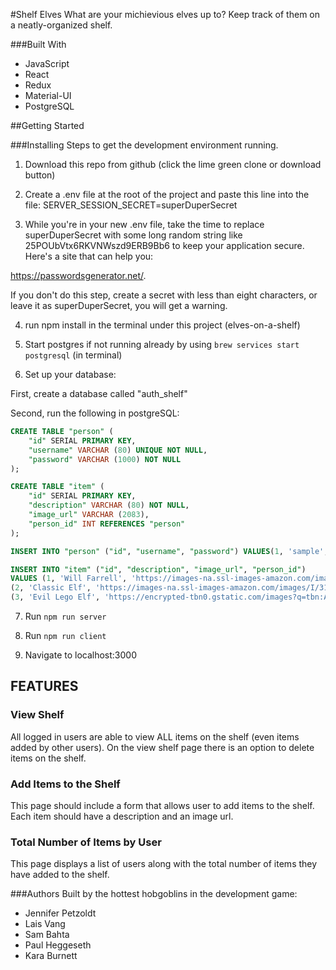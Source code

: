 #Shelf Elves
What are your michievious elves up to? Keep track of them on a neatly-organized shelf.

###Built With
 - JavaScript
 - React
 - Redux
 - Material-UI
 - PostgreSQL


##Getting Started


###Installing
Steps to get the development environment running.
1. Download this repo from github (click the lime green clone or download button)

2. Create a .env file at the root of the project and paste this line into the file:
SERVER_SESSION_SECRET=superDuperSecret

3. While you're in your new .env file, take the time to replace superDuperSecret with some long random string like 25POUbVtx6RKVNWszd9ERB9Bb6 to keep your application secure. Here's a site that can help you: 

https://passwordsgenerator.net/. 

If you don't do this step, create a secret with less than eight characters, or leave it as superDuperSecret, you will get a warning.

4. run npm install in the terminal under this project (elves-on-a-shelf)

5. Start postgres if not running already by using `brew services start postgresql` (in terminal)

6. Set up your database:

First, create a database called "auth_shelf"

Second, run the following in postgreSQL:

```SQL
CREATE TABLE "person" (
    "id" SERIAL PRIMARY KEY,
    "username" VARCHAR (80) UNIQUE NOT NULL,
    "password" VARCHAR (1000) NOT NULL
);

CREATE TABLE "item" (
    "id" SERIAL PRIMARY KEY,
    "description" VARCHAR (80) NOT NULL,
    "image_url" VARCHAR (2083),
    "person_id" INT REFERENCES "person"
);

INSERT INTO "person" ("id", "username", "password") VALUES(1, 'sample', 'password');

INSERT INTO "item" ("id", "description", "image_url", "person_id")
VALUES (1, 'Will Farrell', 'https://images-na.ssl-images-amazon.com/images/I/51NTVJQuowL._SX342_.jpg', 1),
(2, 'Classic Elf', 'https://images-na.ssl-images-amazon.com/images/I/314q0Yqqe8L.jpg', 1),
(3, 'Evil Lego Elf', 'https://encrypted-tbn0.gstatic.com/images?q=tbn:ANd9GcRt7-aIly7vEQfDAnQqYYPkj3Z6L4hOpZ_0r03F8xHfXWVYgzXPYQ', 1);
```

7. Run `npm run server`

8. Run `npm run client`

9. Navigate to localhost:3000


## FEATURES

### View Shelf

All logged in users are able to view ALL items on the shelf (even items added by other users). On the view shelf page there is an option to delete items on the shelf.

### Add Items to the Shelf

This page should include a form that allows user to add items to the shelf. Each item should have a description and an image url.


### Total Number of Items by User

This page displays a list of users along with the total number of items they have added to the shelf.


###Authors
Built by the hottest hobgoblins in the development game: 

- Jennifer Petzoldt
- Lais Vang
- Sam Bahta
- Paul Heggeseth
- Kara Burnett


